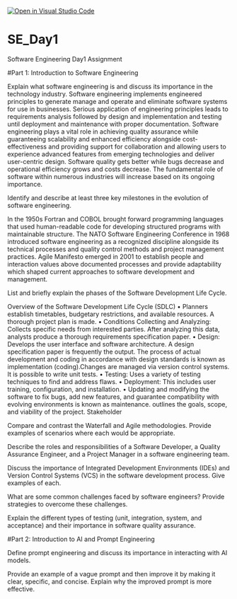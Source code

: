 [![Open in Visual Studio Code](https://classroom.github.com/assets/open-in-vscode-2e0aaae1b6195c2367325f4f02e2d04e9abb55f0b24a779b69b11b9e10269abc.svg)](https://classroom.github.com/online_ide?assignment_repo_id=18369036&assignment_repo_type=AssignmentRepo)
# SE_Day1
Software Engineering Day1 Assignment

#Part 1: Introduction to Software Engineering

Explain what software engineering is and discuss its importance in the technology industry.
Software engineering implements engineered principles to generate manage and operate and eliminate software systems for use in businesses. Serious application of engineering principles leads to requirements analysis followed by design and implementation and testing until deployment and maintenance with proper documentation. Software engineering plays a vital role in achieving quality assurance while guaranteeing scalability and enhanced efficiency alongside cost-effectiveness and providing support for collaboration and allowing users to experience advanced features from emerging technologies and deliver user-centric design. Software quality gets better while bugs decrease and operational efficiency grows and costs decrease. The fundamental role of software within numerous industries will increase based on its ongoing importance.

Identify and describe at least three key milestones in the evolution of software engineering.

In the 1950s Fortran and COBOL brought forward programming languages that used human-readable code for developing structured programs with maintainable structure.
The NATO Software Engineering Conference in 1968 introduced software engineering as a recognized discipline alongside its technical processes and quality control methods and project management practices.
Agile Manifesto emerged in 2001 to establish people and interaction values above documented processes and provide adaptability which shaped current approaches to software development and management.

List and briefly explain the phases of the Software Development Life Cycle.

Overview of the Software Development Life Cycle (SDLC)
 • Planners establish timetables, budgetary restrictions, and available resources.  A thorough project plan is made.
 • Conditions  Collecting and Analyzing: Collects specific needs from interested parties.  After analyzing this data, analysts produce a thorough requirements specification paper.
 • Design: Develops the user interface and software architecture.  A design specification paper is frequently the output.
 The process of actual development and coding in accordance with design standards is known as implementation (coding).Changes are managed via version control systems.
 It is possible to write unit tests.
 • Testing: Uses a variety of testing techniques to find and address flaws.
 • Deployment: This includes user training, configuration, and installation.
 • Updating and modifying the software to fix bugs, add new features, and guarantee compatibility with evolving environments is known as maintenance.  outlines the goals, scope, and viability of the project.  Stakeholder

Compare and contrast the Waterfall and Agile methodologies. Provide examples of scenarios where each would be appropriate.


Describe the roles and responsibilities of a Software Developer, a Quality Assurance Engineer, and a Project Manager in a software engineering team.


Discuss the importance of Integrated Development Environments (IDEs) and Version Control Systems (VCS) in the software development process. Give examples of each.


What are some common challenges faced by software engineers? Provide strategies to overcome these challenges.


Explain the different types of testing (unit, integration, system, and acceptance) and their importance in software quality assurance.


#Part 2: Introduction to AI and Prompt Engineering


Define prompt engineering and discuss its importance in interacting with AI models.


Provide an example of a vague prompt and then improve it by making it clear, specific, and concise. Explain why the improved prompt is more effective.
